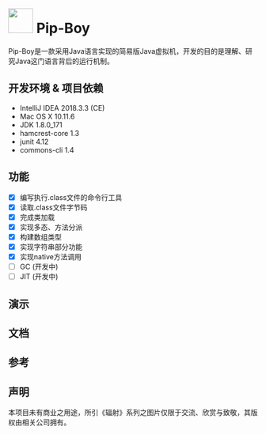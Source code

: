 # <img src="http://ww1.sinaimg.cn/large/006QHM1zly1fzn3vikirtj314i0zo4qq.jpg" width = "50" height = "50"/> Pip-Boy


Pip-Boy是一款采用Java语言实现的简易版Java虚拟机，开发的目的是理解、研究Java这门语言背后的运行机制。




## 开发环境 & 项目依赖

- IntelliJ IDEA 2018.3.3 (CE)
- Mac OS X 10.11.6
- JDK 1.8.0_171
- hamcrest-core 1.3
- junit 4.12
- commons-cli 1.4

## 功能

- [x] 编写执行.class文件的命令行工具
- [x] 读取.class文件字节码
- [x] 完成类加载
- [x] 实现多态、方法分派
- [x] 构建数组类型
- [x] 实现字符串部分功能
- [x] 实现native方法调用
- [ ] GC (开发中)
- [ ] JIT (开发中)

## 演示


## 文档

## 参考

## 声明

本项目未有商业之用途，所引《辐射》系列之图片仅限于交流、欣赏与致敬，其版权由相关公司拥有。
